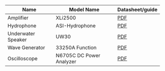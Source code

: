 | Name               | Model Name               | Datasheet/guide            |
| ------------------ | ------------------------ | -------------------------- |
| Amplifier          | XLi2500                  | [PDF](#)                      |
| Hydrophone         | ASI-Hydrophone           | [PDF](#)                      |
| Underwater Speaker | UW30                     | [PDF](#)                      |
| Wave Generator     | 33250A Function          | [PDF](wavegeneratorguide.pdf) |
| Oscilloscope       | N6705C DC Power Analyzer | [PDF](#)                      |

